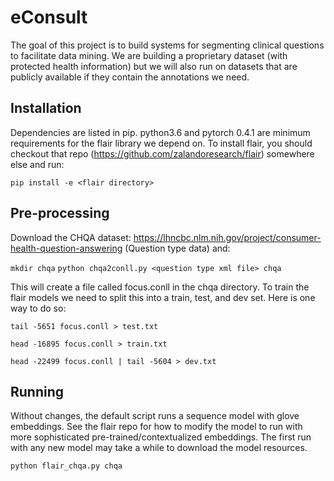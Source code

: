 # eConsult
The goal of this project is to build systems for segmenting clinical questions to facilitate data mining.
We are building a proprietary dataset (with protected health information) but we will also run on datasets that are publicly available if they contain the annotations we need.

## Installation
Dependencies are listed in pip. python3.6 and pytorch 0.4.1 are minimum requirements for the flair library we depend on. To install flair, you should checkout that repo (https://github.com/zalandoresearch/flair) somewhere else and run:

```pip install -e <flair directory>```

## Pre-processing
Download the CHQA dataset: https://lhncbc.nlm.nih.gov/project/consumer-health-question-answering (Question type data) and:

```mkdir chqa```
```python chqa2conll.py <question type xml file> chqa```

This will create a file called focus.conll in the chqa directory. To train the flair models we need to split this into a train, test, and dev set. Here is one way to do so:

```tail -5651 focus.conll > test.txt```

```head -16895 focus.conll > train.txt ```

```head -22499 focus.conll | tail -5604 > dev.txt```

## Running
Without changes, the default script runs a sequence model with glove embeddings. See the flair repo for how to modify the model to run with more sophisticated pre-trained/contextualized embeddings. The first run with any new model may take a while to download the model resources.

```python flair_chqa.py chqa```
